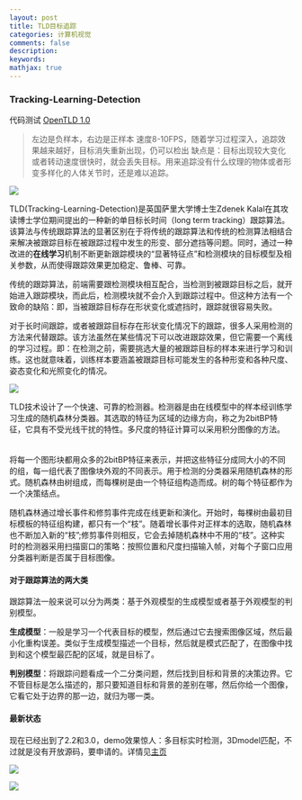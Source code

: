 ```yaml
---
layout: post
title: TLD目标追踪
categories: 计算机视觉
comments: false
description: 
keywords: 
mathjax: true
---
```

### Tracking-Learning-Detection

代码测试 [OpenTLD 1.0](https://github.com/zk00006/OpenTLD)
> 左边是负样本，右边是正样本
> 速度8-10FPS，随着学习过程深入，追踪效果越来越好，目标消失重新出现，仍可以检出
> 缺点是：目标出现较大变化或者转动速度很快时，就会丢失目标。用来追踪没有什么纹理的物体或者形变多样化的人体关节时，还是难以追踪。

![](http://p5iojc2zy.bkt.clouddn.com/_posts/_image/2018-04-02-21-58-25.jpg)


TLD(Tracking-Learning-Detection)是英国萨里大学博士生Zdenek Kalal在其攻读博士学位期间提出的一种新的单目标长时间（long term tracking）跟踪算法。该算法与传统跟踪算法的显著区别在于将传统的跟踪算法和传统的检测算法相结合来解决被跟踪目标在被跟踪过程中发生的形变、部分遮挡等问题。同时，通过一种改进的**在线学习**机制不断更新跟踪模块的“显著特征点”和检测模块的目标模型及相关参数，从而使得跟踪效果更加稳定、鲁棒、可靠。

传统的跟踪算法，前端需要跟检测模块相互配合，当检测到被跟踪目标之后，就开始进入跟踪模块，而此后，检测模块就不会介入到跟踪过程中。但这种方法有一个致命的缺陷：即，当被跟踪目标存在形状变化或遮挡时，跟踪就很容易失败。

对于长时间跟踪，或者被跟踪目标存在形状变化情况下的跟踪，很多人采用检测的方法来代替跟踪。该方法虽然在某些情况下可以改进跟踪效果，但它需要一个离线的学习过程。即：在检测之前，需要挑选大量的被跟踪目标的样本来进行学习和训练。这也就意味着，训练样本要涵盖被跟踪目标可能发生的各种形变和各种尺度、姿态变化和光照变化的情况。

![](http://p5iojc2zy.bkt.clouddn.com/_posts/_image/2018-04-02-22-17-02.jpg)

TLD技术设计了一个快速、可靠的检测器。检测器是由在线模型中的样本经训练学习生成的随机森林分类器。其选取的特征为区域的边缘方向，称之为2bitBP特征，它具有不受光线干扰的特性。多尺度的特征计算可以采用积分图像的方法。 　　

将每一个图形块都用众多的2bitBP特征来表示，并把这些特征分成同大小的不同的组，每一组代表了图像块外观的不同表示。用于检测的分类器采用随机森林的形式。随机森林由树组成，而每棵树是由一个特征组构造而成。树的每个特征都作为一个决策结点。 　　

随机森林通过增长事件和修剪事件完成在线更新和演化。开始时，每棵树由最初目标模板的特征组构建，都只有一个“枝”。随着增长事件对正样本的选取，随机森林也不断加入新的“枝”;修剪事件则相反，它会去掉随机森林中不用的“枝”。这种实时的检测器采用扫描窗口的策略：按照位置和尺度扫描输入帧，对每个子窗口应用分类器判断是否属于目标图像。 

#### 对于跟踪算法的两大类

跟踪算法一般来说可以分为两类：基于外观模型的生成模型或者基于外观模型的判别模型。

**生成模型**：一般是学习一个代表目标的模型，然后通过它去搜索图像区域，然后最小化重构误差。类似于生成模型描述一个目标，然后就是模式匹配了，在图像中找到和这个模型最匹配的区域，就是目标了。

**判别模型**：将跟踪问题看成一个二分类问题，然后找到目标和背景的决策边界。它不管目标是怎么描述的，那只要知道目标和背景的差别在哪，然后你给一个图像，它看它处于边界的那一边，就归为哪一类。

#### 最新状态
现在已经出到了2.2和3.0，demo效果惊人：多目标实时检测，3Dmodel匹配，不过就是没有开放源码，要申请的。详情见[主页](http://www.tldvision.com/tld2.html)

![](http://p5iojc2zy.bkt.clouddn.com/_posts/_image/2018-04-02-22-25-06.jpg)


![](http://p5iojc2zy.bkt.clouddn.com/_posts/_image/2018-04-02-22-27-09.jpg)

